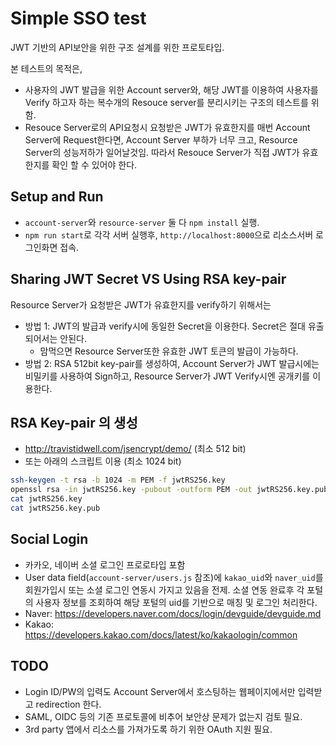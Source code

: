 # Simple SSO test

JWT 기반의 API보안을 위한 구조 설계를 위한 프로토타입.

본 테스트의 목적은,

- 사용자의 JWT 발급을 위한 Account server와, 해당 JWT를 이용하여 사용자를 Verify 하고자 하는 복수개의 Resouce server를 분리시키는 구조의 테스트를 위함.
- Resouce Server로의 API요청시 요청받은 JWT가 유효한지를 매번 Account Server에 Request한다면, Account Server 부하가 너무 크고, Resource Server의 성능저하가 일어날것임. 따라서 Resouce Server가 직접 JWT가 유효한지를 확인 할 수 있어야 한다.

## Setup and Run

- `account-server`와 `resource-server` 둘 다 `npm install` 실행.
- `npm run start`로 각각 서버 실행후, `http://localhost:8000`으로 리소스서버 로그인화면 접속.

## Sharing JWT Secret VS Using RSA key-pair

Resource Server가 요청받은 JWT가 유효한지를 verify하기 위해서는

- 방법 1: JWT의 발급과 verify시에 동일한 Secret을 이용한다. Secret은 절대 유출되어서는 안된다.
  - 맘먹으면 Resource Server또한 유효한 JWT 토큰의 발급이 가능하다.
- 방법 2: RSA 512bit key-pair를 생성하여, Account Server가 JWT 발급시에는 비밀키를 사용하여 Sign하고, Resource Server가 JWT Verify시엔 공개키를 이용한다.

## RSA Key-pair 의 생성

- http://travistidwell.com/jsencrypt/demo/ (최소 512 bit)
- 또는 아래의 스크립트 이용 (최소 1024 bit)

```sh
ssh-keygen -t rsa -b 1024 -m PEM -f jwtRS256.key
openssl rsa -in jwtRS256.key -pubout -outform PEM -out jwtRS256.key.pub
cat jwtRS256.key
cat jwtRS256.key.pub
```

## Social Login

- 카카오, 네이버 소셜 로그인 프로로타입 포함
- User data field(`account-server/users.js` 참조)에 `kakao_uid`와 `naver_uid`를 회원가입시 또는 소셜 로그인 연동시 가지고 있음을 전제. 소셜 연동 완료후 각 포털의 사용자 정보를 조회하여 해당 포털의 uid를 기반으로 매칭 및 로그인 처리한다.
- Naver: https://developers.naver.com/docs/login/devguide/devguide.md
- Kakao: https://developers.kakao.com/docs/latest/ko/kakaologin/common

## TODO

- Login ID/PW의 입력도 Account Server에서 호스팅하는 웹페이지에서만 입력받고 redirection 한다.
- SAML, OIDC 등의 기존 프로토콜에 비추어 보안상 문제가 없는지 검토 필요.
- 3rd party 앱에서 리소스를 가져가도록 하기 위한 OAuth 지원 필요.

